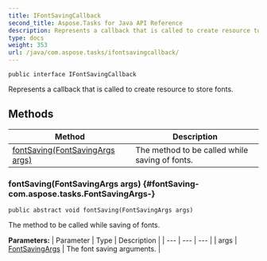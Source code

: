 ```yaml
---
title: IFontSavingCallback
second_title: Aspose.Tasks for Java API Reference
description: Represents a callback that is called to create resource to store fonts.
type: docs
weight: 353
url: /java/com.aspose.tasks/ifontsavingcallback/
---
```

```
public interface IFontSavingCallback
```

Represents a callback that is called to create resource to store fonts.
## Methods

| Method | Description |
| --- | --- |
| [fontSaving(FontSavingArgs args)](#fontSaving-com.aspose.tasks.FontSavingArgs-) | The method to be called while saving of fonts. |
### fontSaving(FontSavingArgs args) {#fontSaving-com.aspose.tasks.FontSavingArgs-}
```
public abstract void fontSaving(FontSavingArgs args)
```


The method to be called while saving of fonts.

**Parameters:**
| Parameter | Type | Description |
| --- | --- | --- |
| args | [FontSavingArgs](../../com.aspose.tasks/fontsavingargs) | The font saving arguments. |


